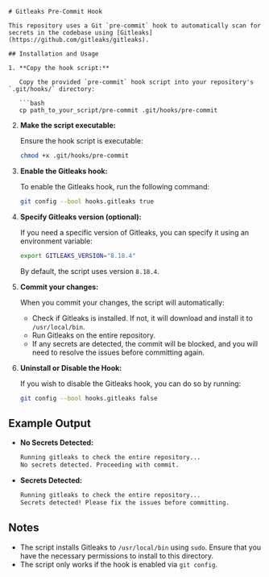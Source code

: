 ```
# Gitleaks Pre-Commit Hook

This repository uses a Git `pre-commit` hook to automatically scan for secrets in the codebase using [Gitleaks](https://github.com/gitleaks/gitleaks).

## Installation and Usage

1. **Copy the hook script:**

   Copy the provided `pre-commit` hook script into your repository's `.git/hooks/` directory:

   ```bash
   cp path_to_your_script/pre-commit .git/hooks/pre-commit
   ```

2. **Make the script executable:**

   Ensure the hook script is executable:

   ```bash
   chmod +x .git/hooks/pre-commit
   ```

3. **Enable the Gitleaks hook:**

   To enable the Gitleaks hook, run the following command:

   ```bash
   git config --bool hooks.gitleaks true
   ```

4. **Specify Gitleaks version (optional):**

   If you need a specific version of Gitleaks, you can specify it using an environment variable:

   ```bash
   export GITLEAKS_VERSION="8.18.4"
   ```

   By default, the script uses version `8.18.4`.

5. **Commit your changes:**

   When you commit your changes, the script will automatically:

   - Check if Gitleaks is installed. If not, it will download and install it to `/usr/local/bin`.
   - Run Gitleaks on the entire repository.
   - If any secrets are detected, the commit will be blocked, and you will need to resolve the issues before committing again.

6. **Uninstall or Disable the Hook:**

   If you wish to disable the Gitleaks hook, you can do so by running:

   ```bash
   git config --bool hooks.gitleaks false
   ```

## Example Output

- **No Secrets Detected:**

   ```bash
   Running gitleaks to check the entire repository...
   No secrets detected. Proceeding with commit.
   ```

- **Secrets Detected:**

   ```bash
   Running gitleaks to check the entire repository...
   Secrets detected! Please fix the issues before committing.
   ```

## Notes

- The script installs Gitleaks to `/usr/local/bin` using `sudo`. Ensure that you have the necessary permissions to install to this directory.
- The script only works if the hook is enabled via `git config`.
```
